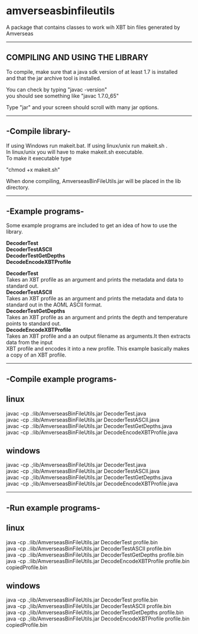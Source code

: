 # amverseasbinfileutils
A package that contains classes to work wih XBT bin files generated by Amverseas<br>


-----------------------------------
**COMPILING AND USING THE LIBRARY**
------------------------------------

To compile, make sure that a java sdk version of at least 1.7 is installed<br>
and that the jar archive tool is installed.<br>

You can check by typing "javac -version"<br>
you should see something like "javac 1.7.0_65"<br>

Type "jar" and your screen should scroll with many jar options.<br>


-----------------
-Compile library-
-----------------

If using Windows run makeit.bat. If using linux/unix run makeit.sh .<br>
In linux/unix you will have to make makeit.sh executable.<br>
To make it executable type<br>

"chmod +x makeit.sh"<br>

When done compiling, AmverseasBinFileUtils.jar will be placed in the lib directory.<br>

--------------------------
-Example programs-
--------------------------

Some example programs are included to get an idea of how to use the library.<br>

<b>DecoderTest<br>
DecoderTestASCII<br>
DecoderTestGetDepths<br>
DecodeEncodeXBTProfile</b><br>


<b>DecoderTest</b><br>
Takes an XBT profile as an argument and prints the metadata and data to standard out.<br>
<b>DecoderTestASCII</b><br>
Takes an XBT profile as an argument and prints the metadata and data to standard out in the AOML ASCII format.<br>
<b>DecoderTestGetDepths</b><br>
Takes an XBT profile as an argument and prints the depth and temperature points to standard out.<br>
<b>DecodeEncodeXBTProfile</b><br>
Takes an XBT profile and a an output filename as arguments.It then extracts data from the input <br>
XBT profile and encodes it into a new profile. This example basically makes a copy of an XBT profile.<br>

--------------------------
-Compile example programs-
--------------------------

linux
-----

javac -cp .:lib/AmverseasBinFileUtils.jar DecoderTest.java<br>
javac -cp .:lib/AmverseasBinFileUtils.jar DecoderTestASCII.java<br>
javac -cp .:lib/AmverseasBinFileUtils.jar DecoderTestGetDepths.java<br>
javac -cp .:lib/AmverseasBinFileUtils.jar DecodeEncodeXBTProfile.java<br>

windows
-------

javac -cp .;lib/AmverseasBinFileUtils.jar DecoderTest.java<br>
javac -cp .;lib/AmverseasBinFileUtils.jar DecoderTestASCII.java<br>
javac -cp .;lib/AmverseasBinFileUtils.jar DecoderTestGetDepths.java<br>
javac -cp .;lib/AmverseasBinFileUtils.jar DecodeEncodeXBTProfile.java<br>

----------------------
-Run example programs-
----------------------

linux
-----

java -cp .:lib/AmverseasBinFileUtils.jar DecoderTest profile.bin<br>
java -cp .:lib/AmverseasBinFileUtils.jar DecoderTestASCII profile.bin<br>
java -cp .:lib/AmverseasBinFileUtils.jar DecoderTestGetDepths profile.bin<br>
java -cp .:lib/AmverseasBinFileUtils.jar DecodeEncodeXBTProfile profile.bin copiedProfile.bin<br>

windows
-------

java -cp .;lib/AmverseasBinFileUtils.jar DecoderTest profile.bin<br>
java -cp .;lib/AmverseasBinFileUtils.jar DecoderTestASCII profile.bin<br>
java -cp .;lib/AmverseasBinFileUtils.jar DecoderTestGetDepths profile.bin<br>
java -cp .;lib/AmverseasBinFileUtils.jar DecodeEncodeXBTProfile profile.bin copiedProfile.bin<br>



